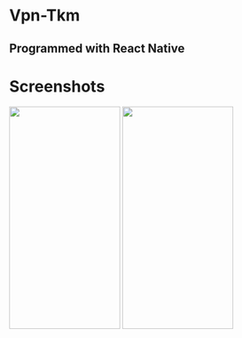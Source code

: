 # Vpn-Tkm

## Programmed with React Native

# Screenshots
<img src="https://user-images.githubusercontent.com/66455000/151835569-5ff9446c-0e43-46da-8366-3abc6b4232f5.png" width="200" height="400" />
<img src="https://user-images.githubusercontent.com/66455000/151835817-962ccde6-4740-4960-be5c-30f8b06255cb.png
" width="200" height="400" />
